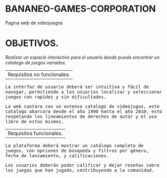 # BANANEO-GAMES-CORPORATION
Pagina web de videojuegos 


<h1>OBJETIVOS.</h1>
<em>Realizar un espacio interactivo para el usuario donde pueda encontrar un catalogo de juegos variados.</em>

<table><tr><td>Requisitos no funcionales.</td></tr></table>
<samp>La interfaz de usuario deberá ser intuitiva y fácil de navegar, permitiendo a los usuarios localizar y seleccionar juegos con rapidez y sin dificultades.</samp>

<samp>La web contara con un extenso catalogo de videojugos, este catalogo abarcara desde el año 1990 hasta el año 2010, esto respetando los lineamientos de derechos de autor y el uso libre de estos mismos.</samp>

<table><tr><td>Requisitos funcionales.</td></tr></table>
<samp>La plataforma deberá mostrar un catálogo completo de juegos, con opciones de búsqueda y filtros por género, fecha de lanzamiento, y calificaciones.</samp>

<samp>Los usuarios deberán poder calificar y dejar reseñas sobre los juegos que han jugado, contribuyendo a la comunidad.</samp>

